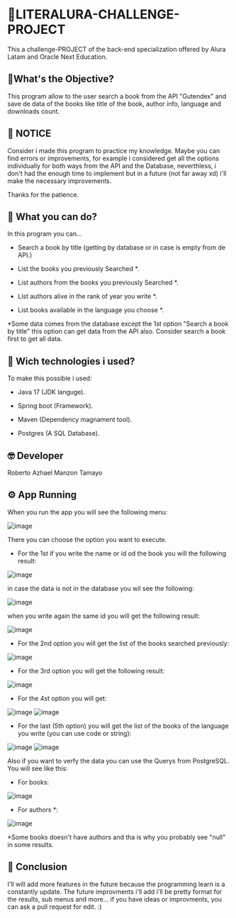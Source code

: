 
# 🚀LITERALURA-CHALLENGE-PROJECT

This a challenge-PROJECT of the back-end specialization offered by Alura Latam and Oracle Next Education.




## 🧐What's the Objective?

This program allow to the user search a book from the API "Gutendex" and save de data of the books like title of the book, author info, language and downloads count. 






## 📢 NOTICE

Consider i made this program to practice my knowledge. Maybe you can find errors or improvements, for example i considered get all the options individually for both ways from the API and the Database, neverthless, i don't had the enough time to implement but in a future (not far away xd) i'll make the necessary improvements.

Thanks for the patience.
## 👀 What you can do?

In this program you can...

- Search a book by title (getting by database or in case is empty from de API.)

- List the books you previously Searched *.

- List authors from the books you previously Searched *.

- List authors alive in the rank of year you write *. 

- List books available in the language you choose *.






*Some data comes from the database except the 1st option "Search a book by title" this option can get data from the API also. Consider search a book first to get all data.
## 🧰 Wich technologies i used?
To make this possible i used:

- Java 17 (JDK languge).

- Spring boot (Framework).

- Maven (Dependency magnament tool).

- Postgres (A SQL Database).
## 🤓 Developer

Roberto Azhael Manzon Tamayo
## ⚙️ App Running
When you run the app you will see the following menu:

![image](https://github.com/AzhaelMz/CHALLENGE-LITERALURA/assets/158383050/4a779e3b-26a1-4605-95f1-01cd8997462f)

There you can choose the option you want to execute.

- For the 1st if you write the name or id od the book you will the following result:

![image](https://github.com/AzhaelMz/CHALLENGE-LITERALURA/assets/158383050/f315fb98-2b96-4f56-8e0b-4a795bb8393a)

in case the data is not in the database you wil see the following:

![image](https://github.com/AzhaelMz/CHALLENGE-LITERALURA/assets/158383050/8a91fdde-e234-4380-8cc8-f7f2cf9a673a)

when you write again the same id you will get the following result:

![image](https://github.com/AzhaelMz/CHALLENGE-LITERALURA/assets/158383050/197f732d-c721-4ec5-9019-cb7966bc5788)

- For the 2nd option you will get the list of the books searched previously:

![image](https://github.com/AzhaelMz/CHALLENGE-LITERALURA/assets/158383050/7367940c-e03b-4b87-8b60-57edc61395d6)

- For the 3rd option you will get the following result:

![image](https://github.com/AzhaelMz/CHALLENGE-LITERALURA/assets/158383050/e29e0915-80b0-4022-8ee3-d69ff919ded6)

- For the 4st option you will get:

![image](https://github.com/AzhaelMz/CHALLENGE-LITERALURA/assets/158383050/560da0cb-185e-45b6-88d7-5ebf2b01f877)
![image](https://github.com/AzhaelMz/CHALLENGE-LITERALURA/assets/158383050/d58f91eb-83c9-4e69-b095-b228289da114)

- For the last (5th option) you will get the list of the books of the language you write (you can use code or string):

![image](https://github.com/AzhaelMz/CHALLENGE-LITERALURA/assets/158383050/4e9f037b-67aa-4d67-9216-21a910c81e86)
![image](https://github.com/AzhaelMz/CHALLENGE-LITERALURA/assets/158383050/187e98c9-9188-4b05-ad7f-40778a30e035)

Also if you want to verfy the data you can use the Querys from PostgreSQL. You will see like this:

- For books:

![image](https://github.com/AzhaelMz/CHALLENGE-LITERALURA/assets/158383050/7e0b8bf9-7563-4994-94a6-5cf3614ef512)


- For authors *:

![image](https://github.com/AzhaelMz/CHALLENGE-LITERALURA/assets/158383050/d2bcb62e-cfce-411d-a839-222424f74104) 

*Some books doesn't have authors and tha is why you probably see "null" in some results.

## 🫡 Conclusion 
I'll will add more features in the future because the programming learn is a constantly update. 
The future improvments i'll add i'll be pretty format for the results, sub menus and more...
if you have ideas or improvments, you can ask a pull request for edit. :)










